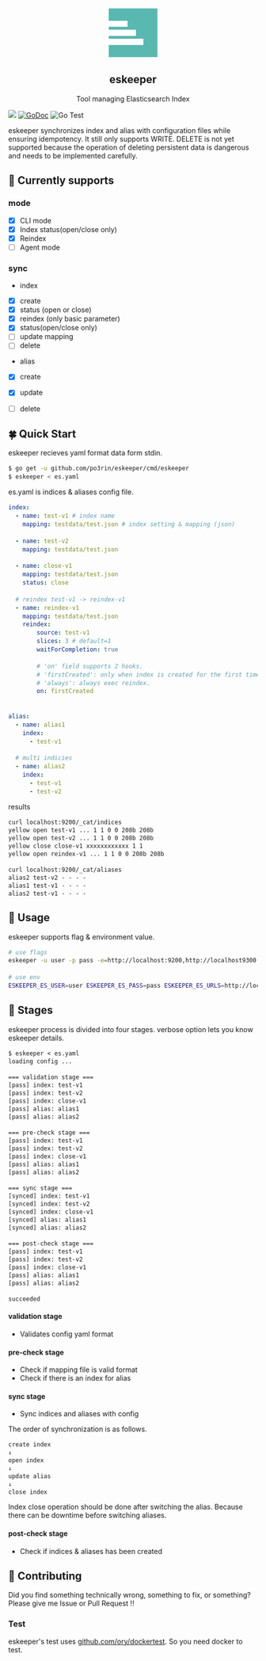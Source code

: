 <p align="center">
  <img alt="eskeeper-logo" src="logo.png" height="100" />
  <h2 align="center">eskeeper</h2>
  <p align="center">Tool managing Elasticsearch Index</p>
</p>

<img src="https://img.shields.io/badge/go-v1.16-blue.svg"/> [![GoDoc](https://godoc.org/github.com/po3rin/eskeeper?status.svg)](https://godoc.org/github.com/po3rin/eskeeper) ![Go Test](https://github.com/po3rin/eskeeper/workflows/Go%20Test/badge.svg) 

eskeeper synchronizes index and alias with configuration files while ensuring idempotency. It still only supports WRITE. DELETE is not yet supported because the operation of deleting persistent data is dangerous and needs to be implemented carefully. 

## :muscle: Currently supports

### mode

- [x] CLI mode
- [x] Index status(open/close only)
- [x] Reindex
- [ ] Agent mode

### sync 

* index
- [x] create
- [x] status (open or close)
- [x] reindex (only basic parameter)
- [x] status(open/close only)
- [ ] update mapping
- [ ] delete

* alias
- [x] create
- [x] update
- [ ] delete


## :four_leaf_clover: Quick Start

eskeeper recieves yaml format data form stdin.

```bash
$ go get -u github.com/po3rin/eskeeper/cmd/eskeeper
$ eskeeper < es.yaml
```

es.yaml is indices & aliases config file.

```yaml
index:
  - name: test-v1 # index name
    mapping: testdata/test.json # index setting & mapping (json)

  - name: test-v2
    mapping: testdata/test.json

  - name: close-v1
    mapping: testdata/test.json
    status: close

  # reindex test-v1 -> reindex-v1	
  - name: reindex-v1
    mapping: testdata/test.json
    reindex:
        source: test-v1 
        slices: 3 # default=1
        waitForCompletion: true

        # 'on' field supports 2 hooks.
        # 'firstCreated': only when index is created for the first time.
        # 'always': always exec reindex.
        on: firstCreated


alias:
  - name: alias1
    index:
      - test-v1

  # multi indicies
  - name: alias2
    index:
      - test-v1
      - test-v2
```

results

```bach
curl localhost:9200/_cat/indices
yellow open test-v1 ... 1 1 0 0 208b 208b
yellow open test-v2 ... 1 1 0 0 208b 208b
yellow close close-v1 xxxxxxxxxxxx 1 1
yellow open reindex-v1 ... 1 1 0 0 208b 208b

curl localhost:9200/_cat/aliases
alias2 test-v2 - - - -
alias1 test-v1 - - - -
alias2 test-v1 - - - -
```


## :triangular_ruler: Usage

eskeeper supports flag & environment value.

```bash
# use flags
eskeeper -u user -p pass -e=http://localhost:9200,http://localhost9300 < testdata/es.yaml

# use env
ESKEEPER_ES_USER=user ESKEEPER_ES_PASS=pass ESKEEPER_ES_URLS=http://localhost:9200 eskeeper < testdata/es.yaml
```

## :mag_right: Stages

eskeeper process is divided into four stages. verbose option lets you know eskeeper details.

```
$ eskeeper < es.yaml
loading config ...

=== validation stage ===
[pass] index: test-v1
[pass] index: test-v2
[pass] index: close-v1
[pass] alias: alias1
[pass] alias: alias2

=== pre-check stage ===
[pass] index: test-v1
[pass] index: test-v2
[pass] index: close-v1
[pass] alias: alias1
[pass] alias: alias2

=== sync stage ===
[synced] index: test-v1
[synced] index: test-v2
[synced] index: close-v1
[synced] alias: alias1
[synced] alias: alias2

=== post-check stage ===
[pass] index: test-v1
[pass] index: test-v2
[pass] index: close-v1
[pass] alias: alias1
[pass] alias: alias2

succeeded
```

#### validation stage
* Validates config yaml format

#### pre-check stage 

* Check if mapping file is valid format
* Check if there is an index for alias  

#### sync stage
* Sync indices and aliases with config

The order of synchronization is as follows.

```
create index
↓
open index
↓
update alias
↓
close index
```

Index close operation should be done after switching the alias.
Because there can be downtime before switching aliases.

#### post-check stage
* Check if indices & aliases has been created


## :triangular_flag_on_post: Contributing

Did you find something technically wrong, something to fix, or something? Please give me Issue or Pull Request !!

### Test

eskeeper's test uses [github.com/ory/dockertest](github.com/ory/dockertest). So you need docker to test.
